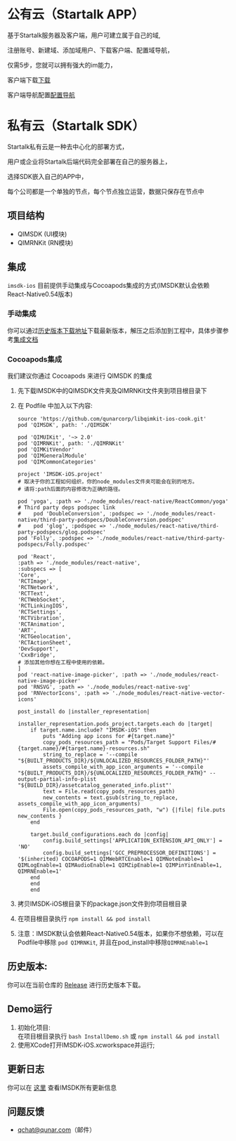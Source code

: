 公有云（Startalk APP）
=====
基于Startalk服务器及客户端，用户可建立属于自己的域,

注册账号、新建域、添加域用户、下载客户端、配置域导航，

仅需5步，您就可以拥有强大的im能力，

客户端下载[下载](https://im.qunar.com/new/#/download)

客户端导航配置[配置导航](https://im.qunar.com/new/#/platform/access_guide/manage_nav?id=manage_nav_mb)

私有云（Startalk SDK）
=====
Startalk私有云是一种去中心化的部署方式，

用户或企业将Startalk后端代码完全部署在自己的服务器上，

选择SDK嵌入自己的APP中，

每个公司都是一个单独的节点，每个节点独立运营，数据只保存在节点中
## 项目结构

* QIMSDK (UI模块)
* QIMRNKit (RN模块)

## 集成
`imsdk-ios` 目前提供手动集成与Cocoapods集成的方式(IMSDK默认会依赖React-Native0.54版本)

### 手动集成
你可以通过[历史版本下载地址](https://github.com/qunarcorp/imsdk-ios/releases)下载最新版本，解压之后添加到工程中，具体步骤参考[集成文档](https://github.com/qunarcorp/imsdk-ios/wiki/QIMSDK-iOS%E6%8E%A5%E5%85%A5%E6%96%87%E6%A1%A3)

### Cocoapods集成
我们建议你通过 Cocoapods 来进行 QIMSDK 的集成

1. 先下载IMSDK中的QIMSDK文件夹及QIMRNKit文件夹到项目根目录下
2. 在 Podfile 中加入以下内容:

	```	
	source 'https://github.com/qunarcorp/libqimkit-ios-cook.git'
    pod 'QIMSDK', path: './QIMSDK'

    pod 'QIMUIKit', '~> 2.0'
    pod 'QIMRNKit', path: './QIMRNKit'
    pod 'QIMKitVendor'
    pod 'QIMGeneralModule'
    pod 'QIMCommonCategories'

    project 'IMSDK-iOS.project'
    # 取决于你的工程如何组织，你的node_modules文件夹可能会在别的地方。
    # 请将:path后面的内容修改为正确的路径。

    pod 'yoga', :path => './node_modules/react-native/ReactCommon/yoga'
    # Third party deps podspec link
    #    pod 'DoubleConversion', :podspec => './node_modules/react-native/third-party-podspecs/DoubleConversion.podspec'
    #    pod 'glog', :podspec => './node_modules/react-native/third-party-podspecs/glog.podspec'
    pod 'Folly', :podspec => './node_modules/react-native/third-party-podspecs/Folly.podspec'

    pod 'React',
    :path => './node_modules/react-native',
    :subspecs => [
    'Core',
    'RCTImage',
    'RCTNetwork',
    'RCTText',
    'RCTWebSocket',
    'RCTLinkingIOS',
    'RCTSettings',
    'RCTVibration',
    'RCTAnimation',
    'ART',
    'RCTGeolocation',
    'RCTActionSheet',
    'DevSupport',
    'CxxBridge',
    # 添加其他你想在工程中使用的依赖。
    ]
    pod 'react-native-image-picker', :path => './node_modules/react-native-image-picker'
    pod 'RNSVG', :path => './node_modules/react-native-svg'
    pod 'RNVectorIcons', :path => './node_modules/react-native-vector-icons'
    ```  
    ```  
    post_install do |installer_representation|

    installer_representation.pods_project.targets.each do |target|
        if target.name.include? "IMSDK-iOS" then
            puts "Adding app icons for #{target.name}"
            copy_pods_resources_path = "Pods/Target Support Files/#{target.name}/#{target.name}-resources.sh"
            string_to_replace = '--compile "${BUILT_PRODUCTS_DIR}/${UNLOCALIZED_RESOURCES_FOLDER_PATH}"'
            assets_compile_with_app_icon_arguments = '--compile "${BUILT_PRODUCTS_DIR}/${UNLOCALIZED_RESOURCES_FOLDER_PATH}" --output-partial-info-plist "${BUILD_DIR}/assetcatalog_generated_info.plist"'
            text = File.read(copy_pods_resources_path)
            new_contents = text.gsub(string_to_replace, assets_compile_with_app_icon_arguments)
            File.open(copy_pods_resources_path, "w") {|file| file.puts new_contents }
        end

        target.build_configurations.each do |config|
            config.build_settings['APPLICATION_EXTENSION_API_ONLY'] = 'NO'
            config.build_settings['GCC_PREPROCESSOR_DEFINITIONS'] = '$(inherited) COCOAPODS=1 QIMWebRTCEnable=1 QIMNoteEnable=1 QIMLogEnable=1 QIMAudioEnable=1 QIMZipEnable=1 QIMPinYinEnable=1, QIMRNEnable=1'
        end
    	end
 		end
	
	```    
     
    
2. 拷贝IMSDK-iOS根目录下的package.json文件到你项目根目录
3. 在项目根目录执行 `npm install && pod install`
4. 注意：IMSDK默认会依赖React-Native0.54版本，如果你不想依赖，可以在Podfile中移除 `pod QIMRNKit`, 并且在pod_install中移除`QIMRNEnable=1 `

## 历史版本:
你可以在当前仓库的 [Release](https://github.com/qunarcorp/imsdk-ios/releases) 进行历史版本下载。

## Demo运行

1. 初始化项目:  
   在项目根目录执行 `bash InstallDemo.sh` 或 `npm install && pod install`
2. 使用XCode打开IMSDK-iOS.xcworkspace并运行;

## 更新日志

你可以在 [这里](https://github.com/qunarcorp/imsdk-ios/wiki/QIMSDKDemo-Changelog) 查看IMSDK所有更新信息

## 问题反馈

-   qchat@qunar.com（邮件）
